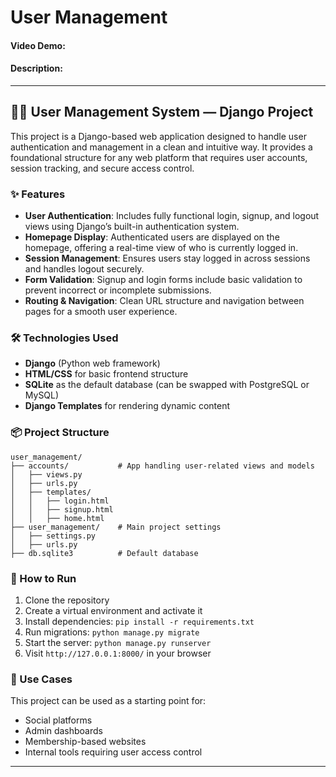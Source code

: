 # User Management
#### Video Demo:  <URL HERE>
#### Description:
---

## 🧑‍💻 User Management System — Django Project

This project is a Django-based web application designed to handle user authentication and management in a clean and intuitive way. It provides a foundational structure for any web platform that requires user accounts, session tracking, and secure access control.

### ✨ Features

- **User Authentication**: Includes fully functional login, signup, and logout views using Django’s built-in authentication system.
- **Homepage Display**: Authenticated users are displayed on the homepage, offering a real-time view of who is currently logged in.
- **Session Management**: Ensures users stay logged in across sessions and handles logout securely.
- **Form Validation**: Signup and login forms include basic validation to prevent incorrect or incomplete submissions.
- **Routing & Navigation**: Clean URL structure and navigation between pages for a smooth user experience.

### 🛠️ Technologies Used

- **Django** (Python web framework)
- **HTML/CSS** for basic frontend structure
- **SQLite** as the default database (can be swapped with PostgreSQL or MySQL)
- **Django Templates** for rendering dynamic content

### 📦 Project Structure

```
user_management/
├── accounts/           # App handling user-related views and models
│   ├── views.py
│   ├── urls.py
│   ├── templates/
│   │   ├── login.html
│   │   ├── signup.html
│   │   ├── home.html
├── user_management/    # Main project settings
│   ├── settings.py
│   ├── urls.py
├── db.sqlite3          # Default database
```

### 🚀 How to Run

1. Clone the repository
2. Create a virtual environment and activate it
3. Install dependencies: `pip install -r requirements.txt`
4. Run migrations: `python manage.py migrate`
5. Start the server: `python manage.py runserver`
6. Visit `http://127.0.0.1:8000/` in your browser

### 📌 Use Cases

This project can be used as a starting point for:
- Social platforms
- Admin dashboards
- Membership-based websites
- Internal tools requiring user access control

---
